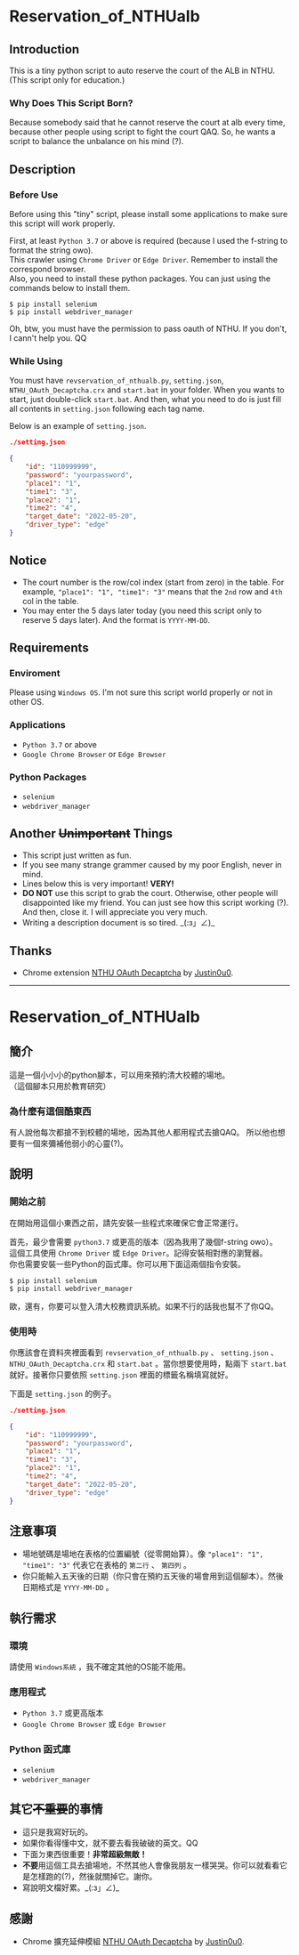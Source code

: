 # Reservation_of_NTHUalb

## Introduction
This is a tiny python script to auto reserve the court of the ALB in NTHU.
<br>(This script only for education.)
### Why Does This Script Born?
Because somebody said that he cannot reserve the court at alb every time, because other people using script to fight the court QAQ. So, he wants a script to balance the unbalance on his mind (?).

## Description

### Before Use
Before using this "tiny" script, please install some applications to make sure this script will work properly.

First, at least `Python 3.7` or above is required (because I used the f-string to format the string owo).
<br>This crawler using `Chrome Driver` or `Edge Driver`. Remember to install the correspond browser.
<br>Also, you need to install these python packages. You can just using the commands below to install them.
```
$ pip install selenium
$ pip install webdriver_manager
```
Oh, btw, you must have the permission to pass oauth of NTHU. If you don't, I cann't help you. QQ

### While Using
You must have `revservation_of_nthualb.py`, `setting.json`, `NTHU_OAuth_Decaptcha.crx` and `start.bat` in your folder. When you wants to start, just double-click `start.bat`. And then, what you need to do is just fill all contents in `setting.json` following each tag name.

Below is an example of `setting.json`.
``` json
./setting.json

{
    "id": "110999999",
    "password": "yourpassword",
    "place1": "1",
    "time1": "3",
    "place2": "1",
    "time2": "4",
    "target_date": "2022-05-20",
    "driver_type": "edge"
}
```

## Notice
- The court number is the row/col index (start from zero) in the table. For example, `"place1": "1", "time1": "3"` means that the `2nd` row and `4th` col in the table.
- You may enter the 5 days later today (you need this script only to reserve 5 days later). And the format is `YYYY-MM-DD`.

## Requirements

### Enviroment
Please using `Windows OS`. I'm not sure this script world properly or not in other OS.

### Applications
- `Python 3.7` or above
- `Google Chrome Browser` or `Edge Browser`

### Python Packages
- `selenium`
- `webdriver_manager`

## Another ~~Unimportant~~ Things
- This script just written as fun.
- If you see many strange grammer caused by my poor English, never in mind.
- Lines below this is very important! <b>VERY!</b>
- <b>DO NOT</b> use this script to grab the court. Otherwise, other people will disappointed like my friend. You can just see how this script working (?). And then, close it. I will appreciate you very much.
- Writing a description document is so tired. \_(:з」∠)\_

## Thanks
- Chrome extension [NTHU OAuth Decaptcha](https://github.com/justin0u0/NTHU-OAuth-Decaptcha) by [Justin0u0](https://github.com/justin0u0).

---
# Reservation_of_NTHUalb

## 簡介
這是一個小小小的python腳本，可以用來預約清大校體的場地。
<br>（這個腳本只用於教育研究）
### 為什麼有這個酷東西
有人說他每次都搶不到校體的場地，因為其他人都用程式去搶QAQ。
所以他也想要有一個來彌補他弱小的心靈(?)。

## 說明

### 開始之前
在開始用這個小東西之前，請先安裝一些程式來確保它會正常運行。

首先，最少會需要 `python3.7` 或更高的版本（因為我用了幾個f-string owo）。
<br>這個工具使用 `Chrome Driver` 或 `Edge Driver`。記得安裝相對應的瀏覽器。
<br>你也需要安裝一些Python的函式庫。你可以用下面這兩個指令安裝。 
```
$ pip install selenium
$ pip install webdriver_manager
```

歐，還有，你要可以登入清大校務資訊系統。如果不行的話我也幫不了你QQ。

### 使用時
你應該會在資料夾裡面看到 `revservation_of_nthualb.py` 、 `setting.json` 、 `NTHU_OAuth_Decaptcha.crx` 和 `start.bat` 。當你想要使用時，點兩下 `start.bat` 就好。接著你只要依照 `setting.json` 裡面的標籤名稱填寫就好。

下面是 `setting.json` 的例子。
``` json
./setting.json

{
    "id": "110999999",
    "password": "yourpassword",
    "place1": "1",
    "time1": "3",
    "place2": "1",
    "time2": "4",
    "target_date": "2022-05-20",
    "driver_type": "edge"
}
```

## 注意事項
- 場地號碼是場地在表格的位置編號（從零開始算）。像 `"place1": "1", "time1": "3"` 代表它在表格的 `第二行` 、 `第四列` 。
- 你只能輸入五天後的日期（你只會在預約五天後的場會用到這個腳本）。然後日期格式是 `YYYY-MM-DD` 。 

## 執行需求

### 環境
請使用 `Windows系統` ，我不確定其他的OS能不能用。

### 應用程式
- `Python 3.7` 或更高版本
- `Google Chrome Browser` 或 `Edge Browser`

### Python 函式庫
- `selenium`
- `webdriver_manager`

## 其它~~不重要~~的事情
- 這只是我寫好玩的。
- 如果你看得懂中文，就不要去看我破破的英文。QQ
- 下面ㄉ東西很重要！<b>非常超級無敵！</b>
- <b>不要</b>用這個工具去搶場地，不然其他人會像我朋友一樣哭哭。你可以就看看它是怎樣跑的(?)，然後就關掉它。謝你。
- 寫說明文檔好累。\_(:з」∠)\_

## 感謝
- Chrome 擴充延伸模組 [NTHU OAuth Decaptcha](https://github.com/justin0u0/NTHU-OAuth-Decaptcha) by [Justin0u0](https://github.com/justin0u0).